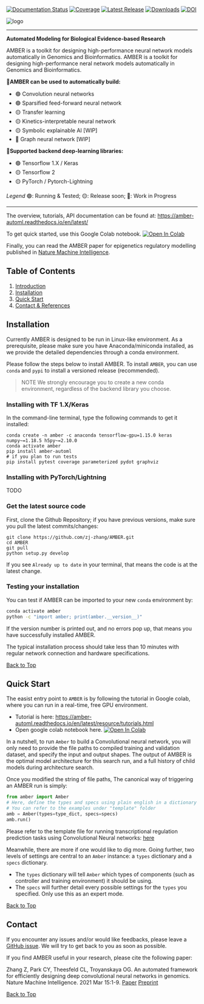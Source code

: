 [![Documentation Status](https://readthedocs.org/projects/amber-automl/badge/?version=latest)](https://amber-automl.readthedocs.io/en/latest/?badge=latest)
[![Coverage](https://raw.githubusercontent.com/zj-zhang/AMBER/master/amber/tests/coverage.svg)]()
[![Latest Release](https://img.shields.io/github/release/zj-zhang/AMBER.svg?label=Release)](https://github.com/zj-zhang/AMBER/releases/latest)
[![Downloads](https://pepy.tech/badge/amber-automl)](https://pepy.tech/project/amber-automl)
[![DOI](https://zenodo.org/badge/260604309.svg)](https://zenodo.org/badge/latestdoi/260604309)
<!-- 
[![PyPI Install](https://img.shields.io/pypi/dm/amber-automl.svg?label=PyPI%20Installs)](https://pypi.org/project/amber-automl/)
[![Github All Releases](https://img.shields.io/github/downloads/zj-zhang/AMBER/total.svg?label=Download)](https://github.com/zj-zhang/AMBER/releases)
-->

![logo](docs/source/_static/img/amber-logo.png)

---

**Automated Modeling for Biological Evidence-based Research**

<a id='sec1'></a>
AMBER is a toolkit for designing high-performance neural network models automatically in
Genomics and Bioinformatics.
AMBER is a toolkit for designing high-performance neral network models automatically in
Genomics and Bioinformatics. 

🧐**AMBER can be used to automatically build:**
- 🟢 Convolution neural networks
- 🟢 Sparsified feed-forward neural network
- 🟡 Transfer learning
- 🟡 Kinetics-interpretable neural network
- 🟡 Symbolic explainable AI [WIP]
- 🔴 Graph neural network [WIP]


🤝**Supported backend deep-learning libraries:**
- 🟢 Tensorflow 1.X / Keras
- 🟡 Tensorflow 2
- 🟡 PyTorch / Pytorch-Lightning

*Legend*
🟢: Running & Tested; 🟡: Release soon; 🔴: Work in Progress

---

The overview, tutorials, API documentation can be found at:
https://amber-automl.readthedocs.io/en/latest/

To get quick started, use this Google Colab notebook. 
<a href="https://colab.research.google.com/gist/zj-zhang/48689d8bdc8adf3375719911f7e41989/amber-epigenetics-tutorial-v2.ipynb" target="_blank"><img src="https://colab.research.google.com/assets/colab-badge.svg" alt="Open In Colab"/></a>

Finally, you can read the AMBER paper for epigenetics regulatory modelling published in [Nature Machine Intelligence](https://www.nature.com/articles/s42256-021-00316-z).


<a id='sec0'></a>
## Table of Contents
1. [Introduction](#sec1)
2. [Installation](#sec2)
3. [Quick Start](#sec3)
4. [Contact & References](#sec4)



<a id='sec2'></a>
## Installation

Currently AMBER is designed to be run in Linux-like environment. As a prerequisite, please make sure
 you have Anaconda/miniconda installed, as we provide the detailed dependencies through a conda 
 environment.
 

Please follow the steps below to install AMBER. To install `AMBER`, 
you can use `conda` and `pypi` to install a versioned release (recommended).

> NOTE
We strongly encourage you to create a new conda environment, regardless of the backend library you choose.


### Installing with TF 1.X/Keras
In the command-line terminal, type the following commands to get it installed:

```{bash}
conda create -n amber -c anaconda tensorflow-gpu=1.15.0 keras numpy~=1.18.5 h5py~=2.10.0
conda activate amber
pip install amber-automl
# if you plan to run tests
pip install pytest coverage parameterized pydot graphviz
```

### Installing with PyTorch/Lightning
TODO


### Get the latest source code
First, clone the Github Repository; if you have previous versions, make sure you pull the latest commits/changes:

```
git clone https://github.com/zj-zhang/AMBER.git
cd AMBER
git pull
python setup.py develop
```

If you see `Already up to date` in your terminal, that means the code is at the latest change.


### Testing your installation
You can test if AMBER can be imported to your new `conda` environment by:

```bash
conda activate amber
python -c "import amber; print(amber.__version__)"
```

If the version number is printed out, and no errors pop up, that means you have successfully installed AMBER.

The typical installation process should take less than 10 minutes with regular network 
connection and hardware specifications. 

[Back to Top](#sec0)


<a id='sec3'></a>
## Quick Start

The easist entry point to `AMBER` is by following the tutorial 
in Google colab, where you can run in a real-time, free GPU 
environment.
- Tutorial is here: https://amber-automl.readthedocs.io/en/latest/resource/tutorials.html
- Open google colab notebook here. [![Open In Colab](https://colab.research.google.com/assets/colab-badge.svg)](https://colab.research.google.com/gist/zj-zhang/43235f916303284fdf8c42a6e3d7b8b4)

In a nutshell, to run `Amber` to build a Convolutional neural network, you will only need to provide the file 
paths to compiled training and validation dataset, and specify the input and output shapes. The output of
AMBER is the optimal model architecture for this search run, and a full history of child models during architecture search.

Once you modified the string of file paths, The canonical way of triggering an AMBER 
run is simply:
```python
from amber import Amber
# Here, define the types and specs using plain english in a dictionary
# You can refer to the examples under "template" folder
amb = Amber(types=type_dict, specs=specs)
amb.run()
```
Please refer to the template file for running transcriptional regulation prediction tasks using Convolutional Neural networks: [here](https://github.com/zj-zhang/AMBER/blob/master/templates/AmberDeepSea.py)

Meanwhile, there are more if one would like to dig more. Going further, two levels of
settings are central to an `Amber` instance: a `types` dictionary and a `specs` dictionary. 
- The `types` dictionary will tell `Amber` which types of components (such as controller and
training environment) it should be using.
- The `specs` will further detail every possible settings for the `types` you specified. Only
use this as an expert mode.

[Back to Top](#sec0)


<a id='sec4'></a>
## Contact
If you encounter any issues and/or would like feedbacks, please leave a [GitHub issue](https://github.com/zj-zhang/AMBER/issues).
We will try to get back to you as soon as possible.

If you find AMBER useful in your research, please cite the following paper:

Zhang Z, Park CY, Theesfeld CL, Troyanskaya OG. An automated framework for efficiently designing deep convolutional neural networks in genomics. Nature Machine Intelligence. 2021 Mar 15:1-9. [Paper](https://www.nature.com/articles/s42256-021-00316-z) [Preprint](https://www.biorxiv.org/content/10.1101/2020.08.18.251561v1.full)

[Back to Top](#sec0)







